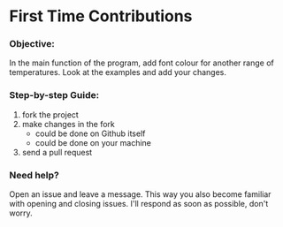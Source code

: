 # First Time Contributions
### Objective: ###
In the main function of the program, add font colour for another range of temperatures. Look at the examples and add your changes.

### Step-by-step Guide: ###
1. fork the project
2. make changes in the fork
   - could be done on Github itself
   - could be done on your machine
4. send a pull request

### Need help? ###
Open an issue and leave a message. This way you also become familiar with opening and closing issues. I'll respond as soon as possible, don't worry.
